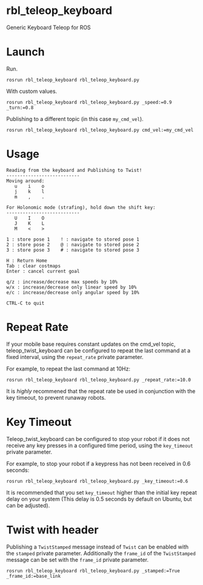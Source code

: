 # rbl_teleop_keyboard
Generic Keyboard Teleop for ROS

# Launch
Run.
```
rosrun rbl_teleop_keyboard rbl_teleop_keyboard.py
```

With custom values.
```
rosrun rbl_teleop_keyboard rbl_teleop_keyboard.py _speed:=0.9 _turn:=0.8
```

Publishing to a different topic (in this case `my_cmd_vel`).
```
rosrun rbl_teleop_keyboard rbl_teleop_keyboard.py cmd_vel:=my_cmd_vel
```

# Usage
```
Reading from the keyboard and Publishing to Twist!
---------------------------
Moving around:
   u    i    o
   j    k    l
   m    ,    .

For Holonomic mode (strafing), hold down the shift key:
---------------------------
   U    I    O
   J    K    L
   M    <    >

1 : store pose 1    ! : navigate to stored pose 1
2 : store pose 2    @ : navigate to stored pose 2
3 : store pose 3    # : navigate to stored pose 3

H : Return Home
Tab : clear costmaps
Enter : cancel current goal

q/z : increase/decrease max speeds by 10%
w/x : increase/decrease only linear speed by 10%
e/c : increase/decrease only angular speed by 10%

CTRL-C to quit
```

# Repeat Rate

If your mobile base requires constant updates on the cmd\_vel topic, teleop\_twist\_keyboard can be configured to repeat the last command at a fixed interval, using the `repeat_rate` private parameter.

For example, to repeat the last command at 10Hz:

```
rosrun rbl_teleop_keyboard rbl_teleop_keyboard.py _repeat_rate:=10.0
```

It is _highly_ recommened that the repeat rate be used in conjunction with the key timeout, to prevent runaway robots.

# Key Timeout

Teleop\_twist\_keyboard can be configured to stop your robot if it does not receive any key presses in a configured time period, using the `key_timeout` private parameter.

For example, to stop your robot if a keypress has not been received in 0.6 seconds:
```
rosrun rbl_teleop_keyboard rbl_teleop_keyboard.py _key_timeout:=0.6
```

It is recommended that you set `key_timeout` higher than the initial key repeat delay on your system (This delay is 0.5 seconds by default on Ubuntu, but can be adjusted).

# Twist with header
Publishing a `TwistStamped` message instead of `Twist` can be enabled with the `stamped` private parameter. Additionally the `frame_id` of the `TwistStamped` message can be set with the `frame_id` private parameter.
```
rosrun rbl_teleop_keyboard rbl_teleop_keyboard.py _stamped:=True _frame_id:=base_link
```